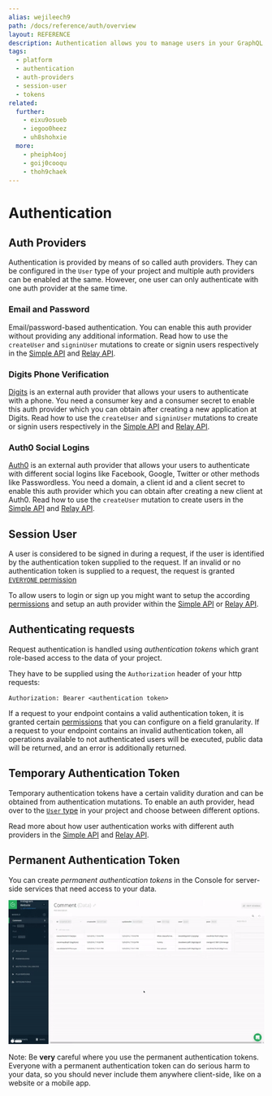 ```yaml
---
alias: wejileech9
path: /docs/reference/auth/overview
layout: REFERENCE
description: Authentication allows you to manage users in your GraphQL backend. Use authentication providers like Auth0 and Digits out-of-the-box.
tags:
  - platform
  - authentication
  - auth-providers
  - session-user
  - tokens
related:
  further:
    - eixu9osueb
    - iegoo0heez
    - uh8shohxie
  more:
    - pheiph4ooj
    - goij0cooqu
    - thoh9chaek
---
```


# Authentication

## Auth Providers

Authentication is provided by means of so called auth providers. They can be configured in the `User` type of your project and multiple auth providers can be enabled at the same. However, one user can only authenticate with one auth provider at the same time.

### Email and Password

Email/password-based authentication. You can enable this auth provider without providing any additional information.
Read how to use the `createUser` and `signinUser` mutations to create or signin users respectively in the [Simple API](!alias-eixu9osueb#email-and-password) and [Relay API](!alias-yoh9thaip0#email-and-password).

### Digits Phone Verification

[Digits](https://get.digits.com/) is an external auth provider that allows your users to authenticate with a phone. You need a consumer key and a consumer secret to enable this auth provider which you can obtain after creating a new application at Digits. Read how to use the `createUser` and `signinUser` mutations to create or signin users respectively in the [Simple API](!alias-eixu9osueb#digits-phone-verification) and [Relay API](!alias-yoh9thaip0#digits-phone-verification).

### Auth0 Social Logins

[Auth0](https://auth0.com/) is an external auth provider that allows your users to authenticate with different social logins like Facebook, Google, Twitter or other methods like Passwordless. You need a domain, a client id and a client secret to enable this auth provider which you can obtain after creating a new client at Auth0. Read how to use the `createUser` mutation to create users in the [Simple API](!alias-eixu9osueb#auth0-social-logins) and [Relay API](!alias-yoh9thaip0#auth0-social-logins).

## Session User

A user is considered to be signed in during a request, if the user is identified by the authentication token supplied to the request.
If an invalid or no authentication token is supplied to a request, the request is granted [`EVERYONE` permission](!alias-iegoo0heez#permission-parameters)

To allow users to login or sign up you might want to setup the according [permissions](permissions) and setup an auth provider within the [Simple API](!alias-eixu9osueb) or [Relay API](!alias-yoh9thaip0).

## Authenticating requests

Request authentication is handled using *authentication tokens* which grant role-based access to the data of your project.

They have to be supplied using the `Authorization` header of your http requests:

```plain
Authorization: Bearer <authentication token>
```

If a request to your endpoint contains a valid authentication token, it is granted certain [permissions](alias-iegoo0heez) that you can configure on a field granularity. If a request to your endpoint contains an invalid authentication token, all operations available to not authenticated users will be executed, public data will be returned, and an error is additionally returned.

## Temporary Authentication Token

Temporary authentication tokens have a certain validity duration and can be obtained from authentication mutations.
To enable an auth provider, head over to the [`User` type](!alias-uhieg2shio) in your project and choose between different options.

Read more about how user authentication works with different auth providers in the [Simple API](!alias-eixu9osueb) and [Relay API](!alias-yoh9thaip0).

## Permanent Authentication Token

You can create *permanent authentication tokens* in the Console for server-side services that need access to your data.

![](./copy-pat.gif?width=400)

Note: Be **very** careful where you use the permanent authentication tokens. Everyone with a permanent authentication token can do serious harm to your data, so you should never include them anywhere client-side, like on a website or a mobile app.
